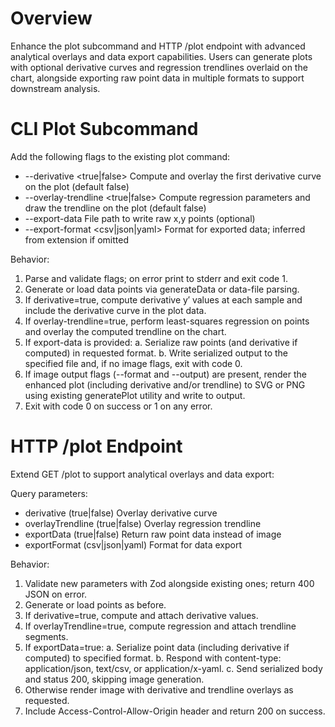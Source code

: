 # Overview

Enhance the plot subcommand and HTTP /plot endpoint with advanced analytical overlays and data export capabilities. Users can generate plots with optional derivative curves and regression trendlines overlaid on the chart, alongside exporting raw point data in multiple formats to support downstream analysis.

# CLI Plot Subcommand

Add the following flags to the existing plot command:

- --derivative <true|false>       Compute and overlay the first derivative curve on the plot (default false)
- --overlay-trendline <true|false> Compute regression parameters and draw the trendline on the plot (default false)
- --export-data <path>            File path to write raw x,y points (optional)
- --export-format <csv|json|yaml> Format for exported data; inferred from extension if omitted

Behavior:
1. Parse and validate flags; on error print to stderr and exit code 1.
2. Generate or load data points via generateData or data-file parsing.
3. If derivative=true, compute derivative y′ values at each sample and include the derivative curve in the plot data.
4. If overlay-trendline=true, perform least-squares regression on points and overlay the computed trendline on the chart.
5. If export-data is provided:
   a. Serialize raw points (and derivative if computed) in requested format.
   b. Write serialized output to the specified file and, if no image flags, exit with code 0.
6. If image output flags (--format and --output) are present, render the enhanced plot (including derivative and/or trendline) to SVG or PNG using existing generatePlot utility and write to output.
7. Exit with code 0 on success or 1 on any error.

# HTTP /plot Endpoint

Extend GET /plot to support analytical overlays and data export:

Query parameters:
- derivative (true|false)           Overlay derivative curve
- overlayTrendline (true|false)     Overlay regression trendline
- exportData (true|false)           Return raw point data instead of image
- exportFormat (csv|json|yaml)      Format for data export

Behavior:
1. Validate new parameters with Zod alongside existing ones; return 400 JSON on error.
2. Generate or load points as before.
3. If derivative=true, compute and attach derivative values.
4. If overlayTrendline=true, compute regression and attach trendline segments.
5. If exportData=true:
   a. Serialize point data (including derivative if computed) to specified format.
   b. Respond with content-type: application/json, text/csv, or application/x-yaml.
   c. Send serialized body and status 200, skipping image generation.
6. Otherwise render image with derivative and trendline overlays as requested.
7. Include Access-Control-Allow-Origin header and return 200 on success.
